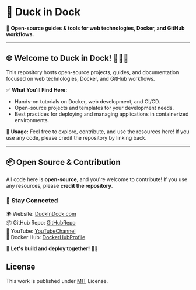 # 🦆 Duck in Dock

🚀 **Open-source guides & tools for web technologies, Docker, and GitHub workflows.**

---

## 🌐 Welcome to Duck in Dock! 🦆⚓🐳
This repository hosts open-source projects, guides, and documentation focused on web technologies, Docker, and GitHub workflows.

✅ **What You'll Find Here:**
- Hands-on tutorials on Docker, web development, and CI/CD.
- Open-source projects and templates for your development needs.
- Best practices for deploying and managing applications in containerized environments.

📌 **Usage:**
Feel free to explore, contribute, and use the resources here! If you use any code, please credit the repository by linking back.

---

## 📦 Open Source & Contribution
All code here is **open-source**, and you're welcome to contribute! If you use any resources, please **credit the repository**.

### 🔗 **Stay Connected**
🌍 Website: [DuckInDock.com](https://duckindock.com)  
📦 GitHub Repo: [GitHubRepo](https://github.com/duckindock/DuckInDock)  
🎥 YouTube: [YouTubeChannel](https://www.youtube.com/@DuckInDock)  
🐳 Docker Hub: [DockerHubProfile](https://hub.docker.com/u/duckindock)  

🚢 **Let's build and deploy together!** 🦆⚓

## License
This work is published under [MIT](LICENSE) License.
